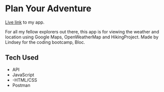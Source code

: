 # Plan Your Adventure
[Live link](https://codelikeagirl29.github.io/api-hack-capstone/) to my app.

For all my fellow explorers out there, this app is for viewing the weather and location using Google Maps, OpenWeatherMap and HikingProject. Made by Lindsey for the coding bootcamp, Bloc.

## Tech Used
- API
- JavaScript
- -HTML/CSS
- Postman
